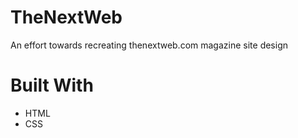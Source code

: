# TheNextWeb
An effort towards recreating thenextweb.com magazine site design

# Built With
- HTML
- CSS

